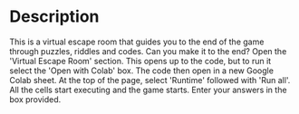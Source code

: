 # Description
This is a virtual escape room that guides you to the end of the game through puzzles, riddles and codes. Can you make it to the end?
Open the 'Virtual Escape Room' section.
This opens up to the code, but to run it select the 'Open with Colab' box.
The code then open in a new Google Colab sheet. At the top of the page, select 'Runtime' followed with 'Run all'.
All the cells start executing and the game starts. Enter your answers in the box provided.
